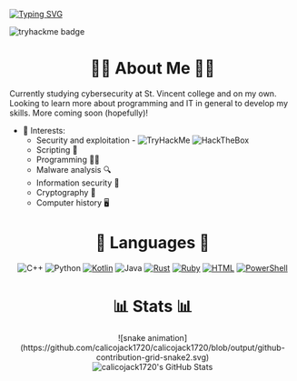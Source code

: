 [![Typing SVG](https://readme-typing-svg.herokuapp.com?font=Fira+Code&color=00F723&multiline=true&random=false&width=435&height=100&lines=Science+fiction+does+not+remain;fiction+for+long.;-+Vint+Serf)](https://git.io/typing-svg)

![tryhackme badge](https://tryhackme-badges.s3.amazonaws.com/calicojack1720.png)
<div align="center"
</div>

 # 🏴‍☠️ About Me 🏴‍☠️

<div align="left"
</div>

Currently studying cybersecurity at St. Vincent college and on my own. Looking to learn more about programming and IT in general to develop my skills. More coming soon (hopefully)!

 - 🔭 Interests:
    - Security and exploitation - ![TryHackMe](https://img.shields.io/badge/TryHackMe-000000?logo=tryhackme&logoColor=white) ![HackTheBox](https://img.shields.io/badge/HackTheBox-000000?logo=hackthebox&logoColor=green)
    - Scripting 📜
    - Programming 👨‍💻
    - Malware analysis 🔍
    - Information security 🏰
    - Cryptography 🔐
    - Computer history 🖥️

<div align="center"
 </div>

# 👾 Languages 👾
![C++](https://img.shields.io/badge/c++-%2300599C.svg?style=for-the-badge&logo=c%2B%2B&logoColor=white) ![Python](https://img.shields.io/badge/python-3670A0?style=for-the-badge&logo=python&logoColor=ffdd54) [![Kotlin](https://img.shields.io/badge/Kotlin-%237F52FF.svg?style=for-the-badge&logo=kotlin&logoColor=white)](#) ![Java](https://img.shields.io/badge/java-%23ED8B00.svg?style=for-the-badge&logo=openjdk&logoColor=white) [![Rust](https://img.shields.io/badge/Rust-%23000000.svg?style=for-the-badge&logo=rust&logoColor=white)](#) [![Ruby](https://img.shields.io/badge/Ruby-%23CC342D.svg?style=for-the-badge&logo=ruby&logoColor=white)](#) [![HTML](https://img.shields.io/badge/HTML-%23E34F26.svg?style=for-the-badge&logo=html5&logoColor=white)](#) [![PowerShell](https://img.shields.io/badge/PowerShell-%235391FE.svg?style=for-the-badge&logo=powershell&logoColor=white)](#)

# 📊 Stats 📊
<div align="center"
    </div>
![snake animation](https://github.com/calicojack1720/calicojack1720/blob/output/github-contribution-grid-snake2.svg)

<div align="center">
    <img src="https://github-profile-summary-cards.vercel.app/api/cards/profile-details?username=calicojack1720&theme=github_dark" alt="calicojack1720's GitHub Stats"/>
</div>
